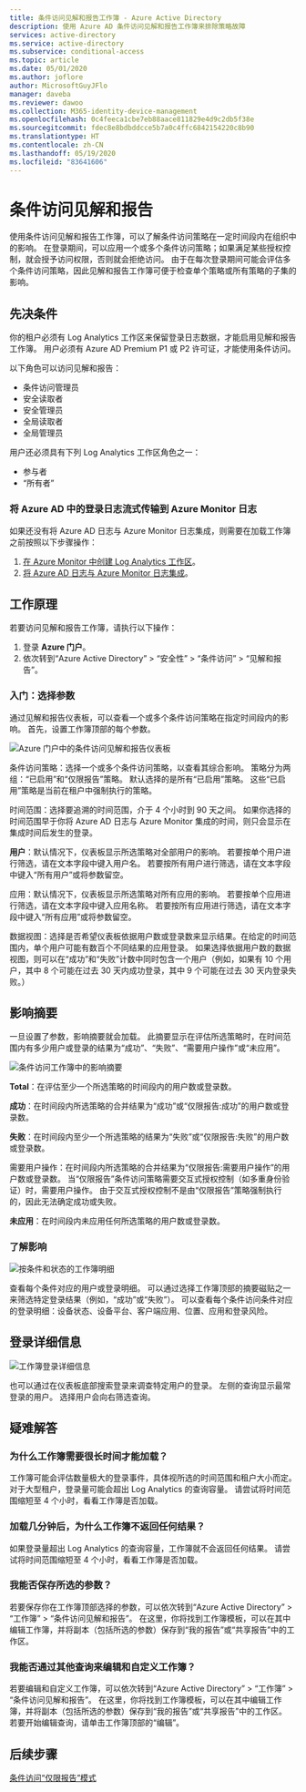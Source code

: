 ```yaml
---
title: 条件访问见解和报告工作簿 - Azure Active Directory
description: 使用 Azure AD 条件访问见解和报告工作簿来排除策略故障
services: active-directory
ms.service: active-directory
ms.subservice: conditional-access
ms.topic: article
ms.date: 05/01/2020
ms.author: joflore
author: MicrosoftGuyJFlo
manager: daveba
ms.reviewer: dawoo
ms.collection: M365-identity-device-management
ms.openlocfilehash: 0c4feeca1cbe7eb88aace811829e4d9c2db5f38e
ms.sourcegitcommit: fdec8e8bdbddcce5b7a0c4ffc6842154220c8b90
ms.translationtype: HT
ms.contentlocale: zh-CN
ms.lasthandoff: 05/19/2020
ms.locfileid: "83641606"
---
```

# <a name="conditional-access-insights-and-reporting"></a>条件访问见解和报告

使用条件访问见解和报告工作簿，可以了解条件访问策略在一定时间段内在组织中的影响。 在登录期间，可以应用一个或多个条件访问策略；如果满足某些授权控制，就会授予访问权限，否则就会拒绝访问。 由于在每次登录期间可能会评估多个条件访问策略，因此见解和报告工作簿可便于检查单个策略或所有策略的子集的影响。  

## <a name="prerequisites"></a>先决条件

你的租户必须有 Log Analytics 工作区来保留登录日志数据，才能启用见解和报告工作簿。 用户必须有 Azure AD Premium P1 或 P2 许可证，才能使用条件访问。

以下角色可以访问见解和报告：  

- 条件访问管理员 
- 安全读取者 
- 安全管理员 
- 全局读取者 
- 全局管理员 

用户还必须具有下列 Log Analytics 工作区角色之一：  

- 参与者  
- “所有者” 

### <a name="stream-sign-in-logs-from-azure-ad-to-azure-monitor-logs"></a>将 Azure AD 中的登录日志流式传输到 Azure Monitor 日志 

如果还没有将 Azure AD 日志与 Azure Monitor 日志集成，则需要在加载工作簿之前按照以下步骤操作：  

1. [在 Azure Monitor 中创建 Log Analytics 工作区](../../azure-monitor/learn/quick-create-workspace.md)。
1. [将 Azure AD 日志与 Azure Monitor 日志集成](../reports-monitoring/howto-integrate-activity-logs-with-log-analytics.md)。

## <a name="how-it-works"></a>工作原理 

若要访问见解和报告工作簿，请执行以下操作：  

1. 登录 **Azure 门户**。
1. 依次转到“Azure Active Directory” > “安全性” > “条件访问” > “见解和报告”。

### <a name="get-started-select-parameters"></a>入门：选择参数 

通过见解和报告仪表板，可以查看一个或多个条件访问策略在指定时间段内的影响。 首先，设置工作簿顶部的每个参数。 

![Azure 门户中的条件访问见解和报告仪表板](./media/howto-conditional-access-insights-reporting/conditional-access-insights-and-reporting-dashboard.png)

条件访问策略：选择一个或多个条件访问策略，以查看其综合影响。 策略分为两组：“已启用”和“仅限报告”策略。 默认选择的是所有“已启用”策略。 这些“已启用”策略是当前在租户中强制执行的策略。  

时间范围：选择要追溯的时间范围，介于 4 个小时到 90 天之间。 如果你选择的时间范围早于你将 Azure AD 日志与 Azure Monitor 集成的时间，则只会显示在集成时间后发生的登录。  

**用户**：默认情况下，仪表板显示所选策略对全部用户的影响。 若要按单个用户进行筛选，请在文本字段中键入用户名。 若要按所有用户进行筛选，请在文本字段中键入“所有用户”或将参数留空。 

应用：默认情况下，仪表板显示所选策略对所有应用的影响。 若要按单个应用进行筛选，请在文本字段中键入应用名称。 若要按所有应用进行筛选，请在文本字段中键入“所有应用”或将参数留空。 

数据视图：选择是否希望仪表板依据用户数或登录数来显示结果。在给定的时间范围内，单个用户可能有数百个不同结果的应用登录。 如果选择依据用户数的数据视图，则可以在“成功”和“失败”计数中同时包含一个用户（例如，如果有 10 个用户，其中 8 个可能在过去 30 天内成功登录，其中 9 个可能在过去 30 天内登录失败。）

## <a name="impact-summary"></a>影响摘要 

一旦设置了参数，影响摘要就会加载。 此摘要显示在评估所选策略时，在时间范围内有多少用户或登录的结果为“成功”、“失败”、“需要用户操作”或“未应用”。  

![条件访问工作簿中的影响摘要](./media/howto-conditional-access-insights-reporting/workbook-impact-summary.png)

**Total**：在评估至少一个所选策略的时间段内的用户数或登录数。

**成功**：在时间段内所选策略的合并结果为“成功”或“仅限报告:成功”的用户数或登录数。

**失败**：在时间段内至少一个所选策略的结果为“失败”或“仅限报告:失败”的用户数或登录数。

需要用户操作：在时间段内所选策略的合并结果为“仅限报告:需要用户操作”的用户数或登录数。 当“仅限报告”条件访问策略需要交互式授权控制（如多重身份验证）时，需要用户操作。 由于交互式授权控制不是由“仅限报告”策略强制执行的，因此无法确定成功或失败。  

**未应用**：在时间段内未应用任何所选策略的用户数或登录数。

### <a name="understanding-the-impact"></a>了解影响 

![按条件和状态的工作簿明细](./media/howto-conditional-access-insights-reporting/workbook-breakdown-condition-and-status.png)

查看每个条件对应的用户或登录明细。 可以通过选择工作簿顶部的摘要磁贴之一来筛选特定登录结果（例如，“成功”或“失败”）。 可以查看每个条件访问条件对应的登录明细：设备状态、设备平台、客户端应用、位置、应用和登录风险。  

## <a name="sign-in-details"></a>登录详细信息 

![工作簿登录详细信息](./media/howto-conditional-access-insights-reporting/workbook-sign-in-details.png)

也可以通过在仪表板底部搜索登录来调查特定用户的登录。 左侧的查询显示最常登录的用户。 选择用户会向右筛选查询。  

## <a name="troubleshooting"></a>疑难解答

### <a name="why-is-the-workbook-taking-a-long-time-to-load"></a>为什么工作簿需要很长时间才能加载？  

工作簿可能会评估数量极大的登录事件，具体视所选的时间范围和租户大小而定。 对于大型租户，登录量可能会超出 Log Analytics 的查询容量。 请尝试将时间范围缩短至 4 个小时，看看工作簿是否加载。  

### <a name="after-loading-for-a-few-minutes-why-is-the-workbook-returning-zero-results"></a>加载几分钟后，为什么工作簿不返回任何结果？ 

如果登录量超出 Log Analytics 的查询容量，工作簿就不会返回任何结果。 请尝试将时间范围缩短至 4 个小时，看看工作簿是否加载。  

### <a name="can-i-save-my-parameter-selections"></a>我能否保存所选的参数？  

若要保存你在工作簿顶部选择的参数，可以依次转到“Azure Active Directory” > “工作簿” > “条件访问见解和报告”。 在这里，你将找到工作簿模板，可以在其中编辑工作簿，并将副本（包括所选的参数）保存到“我的报告”或“共享报告”中的工作区。 

### <a name="can-i-edit-and-customize-the-workbook-with-additional-queries"></a>我能否通过其他查询来编辑和自定义工作簿？ 

若要编辑和自定义工作簿，可以依次转到“Azure Active Directory” > “工作簿” > “条件访问见解和报告”。 在这里，你将找到工作簿模板，可以在其中编辑工作簿，并将副本（包括所选的参数）保存到“我的报告”或“共享报告”中的工作区。 若要开始编辑查询，请单击工作簿顶部的“编辑”。  
 
## <a name="next-steps"></a>后续步骤

[条件访问“仅限报告”模式](concept-conditional-access-report-only.md)
